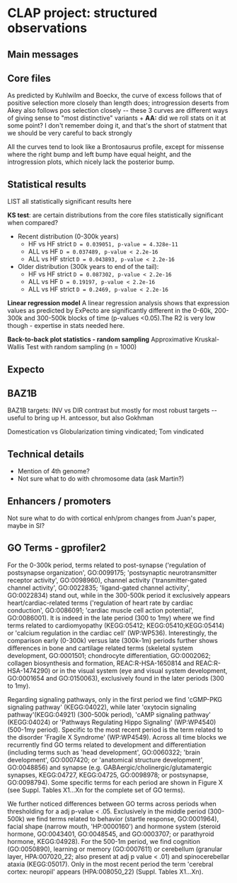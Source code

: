# CLAP project: structured observations 

## Main messages


## Core files
As predicted by Kuhlwilm and Boeckx, the curve of excess follows that of positive selection more closely than length does; introgression deserts from Akey also follows pos selection closely -- these 3 curves are different ways of giving sense to "most distinctive" variants
	+ **AA:** did we roll stats on it at some point? I don't remember doing it, and that's the short of statment that we should be very careful to back strongly

All the curves tend to look like a Brontosaurus profile, except for missense where the right bump and left bump have equal height, and the introgression plots, which nicely lack the posterior bump.
## Statistical results
LIST all statistically significant results here

**KS test**: are certain distributions from the core files statistically significant when compared?
- Recent distribution (0-300k years)
    - HF vs HF strict
    ```D = 0.039051, p-value = 4.328e-11 ```
    - ALL vs HF
     ```D = 0.037489, p-value < 2.2e-16 ```
    - ALL vs HF strict
     ```D = 0.043893, p-value < 2.2e-16 ```
- Older distribution (300k years to end of the tail):
    - HF vs HF strict
     ```D = 0.087302, p-value < 2.2e-16 ```
    - ALL vs HF
     ```D = 0.19197, p-value < 2.2e-16 ```
    - ALL vs HF strict
     ```D = 0.2469, p-value < 2.2e-16 ```

**Linear regression model**
A linear regression analysis shows that expression values as predicted by ExPecto are significantly different in the 0-60k, 200-300k and 300-500k blocks of time (p-values <0.05).The R2 is very low though - expertise in stats needed here.


**Back-to-back plot statistics - random sampling**
Approximative Kruskal-Wallis Test with random sampling (n = 1000)


## Expecto


## BAZ1B
BAZ1B targets: INV vs DIR contrast but mostly for most robust targets -- useful to bring up H. antcessor, but also Gokhman

Domestication vs Globularization timing vindicated; Tom vindicated

## Technical details
- Mention of 4th genome?
- Not sure what to do with chromosome data (ask Martin?)

## Enhancers / promoters 
Not sure what to do with cortical enh/prom changes from Juan's paper, maybe in SI?

## GO Terms - gprofiler2

For the 0-300k period, terms related to post-synapse ('regulation of postsynapse organization', GO:0099175; 'postsynaptic neurotransmitter receptor activity', GO:0098960), channel activity ('transmitter-gated channel activity', GO:0022835; 'ligand-gated channel activity', GO:0022834) stand out, while in the 300-500k period it exclusively appears heart/cardiac-related terms ('regulation of heart rate by cardiac conduction', GO:0086091; 'cardiac muscle cell action potential', GO:0086001). It is indeed in the late period (300 to 1my) where we find terms related to cardiomyopathy (KEGG:05412; KEGG:05410;KEGG:05414) or 'calcium regulation in the cardiac cell' (WP:WP536). Interestingly, the comparison early (0-300k) versus late (300k-1m) periods further shows differences in bone and cartilage related terms (skeletal system development, GO:0001501; chondrocyte differentiation, GO:0002062; collagen biosynthesis and formation, REAC:R-HSA-1650814 and REAC:R-HSA-1474290) or in the visual system (eye and visual system development, GO:0001654 and GO:0150063), exclusively found in the later periods (300 to 1my). 

Regarding signaling pathways, only in the first period we find 'cGMP-PKG signaling pathway' (KEGG:04022), while later 'oxytocin signaling pathway'(KEGG:04921) (300-500k period), 'cAMP signaling pathway' (KEGG:04024) or 'Pathways Regulating Hippo Signaling' (WP:WP4540) (500-1my period). Specific to the most recent period is the term related to the disorder 'Fragile X Syndrome' (WP:WP4549). Across all time blocks we recurrently find GO terms related to development and differentiation (including terms such as 'head development', GO:0060322; 'brain development', GO:0007420; or 'anatomical structure development', GO:0048856) and synapse (e.g. GABAergic/cholinergic/glutamatergic synapses, KEGG:04727, KEGG:04725, GO:0098978; or postsynapse, GO:0098794). Some specific terms for each period are shown in Figure X (see Suppl. Tables X1...Xn for the complete set of GO terms).

We further noticed differences between GO terms across periods when thresholding for a adj p-value < .05. Exclusively in the middle period (300-500k) we find terms related to behavior (startle response, GO:0001964), facial shape (narrow mouth, 'HP:0000160') and hormone system (steroid hormone, GO:0043401, GO:0048545, and GO:0003707; or parathyroid hormone, KEGG:04928). For the 500-1m period, we find cognition (GO:0050890), learning or memory (GO:0007611) or cerebellum (granular layer, HPA:007020_22; also present at adj p value < .01) and spinocerebellar ataxia (KEGG:05017). Only in the most recent period the term 'cerebral cortex: neuropil' appears (HPA:008050_22) (Suppl. Tables X1...Xn).
